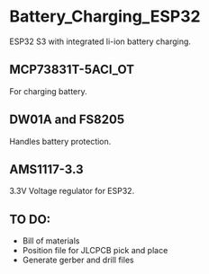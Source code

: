 # Battery_Charging_ESP32
 ESP32 S3 with integrated li-ion battery charging.
 
 ## MCP73831T-5ACI_OT
 For charging battery.
 
 ## DW01A and FS8205
 Handles battery protection.
 
 ## AMS1117-3.3
 3.3V Voltage regulator for ESP32.
 
 ## TO DO:
 - Bill of materials
 - Position file for JLCPCB pick and place
 - Generate gerber and drill files